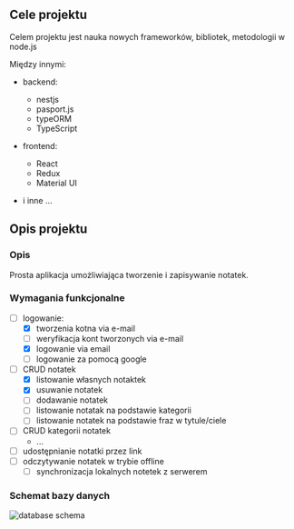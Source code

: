 ## Cele projektu

Celem projektu jest nauka nowych frameworków, bibliotek, metodologii w node.js

Między innymi:

- backend:
  - nestjs
  - pasport.js
  - typeORM
  - TypeScript
- frontend:

  - React
  - Redux
  - Material UI

- i inne ...

## Opis projektu

### Opis

Prosta aplikacja umożliwiająca tworzenie i zapisywanie notatek.

### Wymagania funkcjonalne

- [ ] logowanie:
  - [x] tworzenia kotna via e-mail
  - [ ] weryfikacja kont tworzonych via e-mail
  - [x] logowanie via email
  - [ ] logowanie za pomocą google
- [ ] CRUD notatek
  - [x] listowanie własnych notaktek
  - [x] usuwanie notatek
  - [ ] dodawanie notatek
  - [ ] listowanie notatak na podstawie kategorii
  - [ ] listowanie notatek na podstawie fraz w tytule/ciele
- [ ] CRUD kategorii notatek
  - ...
- [ ] udostępnianie notatki przez link
- [ ] odczytywanie notatek w trybie offline
  - [ ] synchronizacja lokalnych notetek z serwerem

### Schemat bazy danych

![database schema]('./docs/db_diagram.svg')
